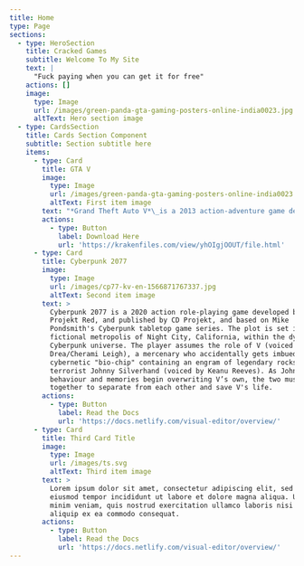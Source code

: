 ```yaml
---
title: Home
type: Page
sections:
  - type: HeroSection
    title: Cracked Games
    subtitle: Welcome To My Site
    text: |
      "Fuck paying when you can get it for free"
    actions: []
    image:
      type: Image
      url: /images/green-panda-gta-gaming-posters-online-india0023.jpg
      altText: Hero section image
  - type: CardsSection
    title: Cards Section Component
    subtitle: Section subtitle here
    items:
      - type: Card
        title: GTA V
        image:
          type: Image
          url: /images/green-panda-gta-gaming-posters-online-india0023.jpg
          altText: First item image
        text: "*Grand Theft Auto V*\_is a 2013 action-adventure game developed by Rockstar North and published by Rockstar Games. It is the seventh main entry in the\_*Grand Theft Auto*\_series, following 2008's\_*Grand Theft Auto IV*, and the fifteenth instalment overall. Set within the fictional state of San Andreas, based on Southern California, the single-player story follows three protagonists—retired bank robber Michael De Santa, street gangster Franklin Clinton, and drug dealer and gunrunner Trevor Philips—and their attempts to commit heists while under pressure from a corrupt government agency and powerful criminals. The open world design lets players freely roam San Andreas's open countryside and the fictional city of Los Santos, based on Los Angeles.\n"
        actions:
          - type: Button
            label: Download Here
            url: 'https://krakenfiles.com/view/yhOIgjOOUT/file.html'
      - type: Card
        title: Cyberpunk 2077
        image:
          type: Image
          url: /images/cp77-kv-en-1566871767337.jpg
          altText: Second item image
        text: >
          Cyberpunk 2077 is a 2020 action role-playing game developed by CD
          Projekt Red, and published by CD Projekt, and based on Mike
          Pondsmith's Cyberpunk tabletop game series. The plot is set in the
          fictional metropolis of Night City, California, within the dystopian
          Cyberpunk universe. The player assumes the role of V (voiced by Gavin
          Drea/Cherami Leigh), a mercenary who accidentally gets imbued with a
          cybernetic "bio-chip" containing an engram of legendary rockstar and
          terrorist Johnny Silverhand (voiced by Keanu Reeves). As Johnny’s
          behaviour and memories begin overwriting V’s own, the two must work
          together to separate from each other and save V's life.
        actions:
          - type: Button
            label: Read the Docs
            url: 'https://docs.netlify.com/visual-editor/overview/'
      - type: Card
        title: Third Card Title
        image:
          type: Image
          url: /images/ts.svg
          altText: Third item image
        text: >
          Lorem ipsum dolor sit amet, consectetur adipiscing elit, sed do
          eiusmod tempor incididunt ut labore et dolore magna aliqua. Ut enim ad
          minim veniam, quis nostrud exercitation ullamco laboris nisi ut
          aliquip ex ea commodo consequat.
        actions:
          - type: Button
            label: Read the Docs
            url: 'https://docs.netlify.com/visual-editor/overview/'
---
```

